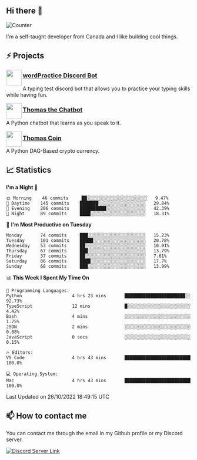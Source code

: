 <h2>Hi there 👋</h2>

![Counter](https://komarev.com/ghpvc/?username=principle105)

<p>I'm a self-taught developer from Canada and I like building cool things.</p>

<h2>⚡ Projects</h2>

<img align="left" src="https://i.imgur.com/BIzs17V.png" width="42" height="42" />
<h3><a target="_blank" href="https://discord.com/application-directory/743183681182498906">wordPractice Discord Bot</a></h3>
<p>A typing test discord bot that allows you to practice your typing skills while having fun.</p>

<img align="left" src="https://i.imgur.com/hA9YF2s.png" width="42" height="42" />
<h3><a href="https://github.com/principle105/thomasthechatbot">Thomas the Chatbot</a></h3>
<p>A Python chatbot that learns as you speak to it.</p>

<img align="left" src="https://i.imgur.com/4FdQpgN.png" width="42" height="42" />
<h3><a href="https://github.com/principle105/thomas-coin">Thomas Coin</a></h3>
<p>A Python DAG-Based crypto currency.</p>

<h2>📈 Statistics</h2>

<!--START_SECTION:waka-->
**I'm a Night 🦉** 

```text
🌞 Morning    46 commits     ██░░░░░░░░░░░░░░░░░░░░░░░   9.47% 
🌆 Daytime    145 commits    ███████░░░░░░░░░░░░░░░░░░   29.84% 
🌃 Evening    206 commits    ██████████░░░░░░░░░░░░░░░   42.39% 
🌙 Night      89 commits     ████░░░░░░░░░░░░░░░░░░░░░   18.31%

```
📅 **I'm Most Productive on Tuesday** 

```text
Monday       74 commits     ███░░░░░░░░░░░░░░░░░░░░░░   15.23% 
Tuesday      101 commits    █████░░░░░░░░░░░░░░░░░░░░   20.78% 
Wednesday    53 commits     ██░░░░░░░░░░░░░░░░░░░░░░░   10.91% 
Thursday     67 commits     ███░░░░░░░░░░░░░░░░░░░░░░   13.79% 
Friday       37 commits     ██░░░░░░░░░░░░░░░░░░░░░░░   7.61% 
Saturday     86 commits     ████░░░░░░░░░░░░░░░░░░░░░   17.7% 
Sunday       68 commits     ███░░░░░░░░░░░░░░░░░░░░░░   13.99%

```


📊 **This Week I Spent My Time On** 

```text
💬 Programming Languages: 
Python                   4 hrs 23 mins       ███████████████████████░░   92.73% 
TypeScript               12 mins             █░░░░░░░░░░░░░░░░░░░░░░░░   4.42% 
Bash                     4 mins              ░░░░░░░░░░░░░░░░░░░░░░░░░   1.75% 
JSON                     2 mins              ░░░░░░░░░░░░░░░░░░░░░░░░░   0.88% 
JavaScript               0 secs              ░░░░░░░░░░░░░░░░░░░░░░░░░   0.15%

🔥 Editors: 
VS Code                  4 hrs 43 mins       █████████████████████████   100.0%

💻 Operating System: 
Mac                      4 hrs 43 mins       █████████████████████████   100.0%

```


 Last Updated on 26/10/2022 18:49:15 UTC
<!--END_SECTION:waka-->

<h2>📫 How to contact me</h2>

You can contact me through the email in my Github profile or my Discord server.

[![Discord Server Link](https://dcbadge.vercel.app/api/server/DHnk46C)](https://discord.gg/DHnk46C)

